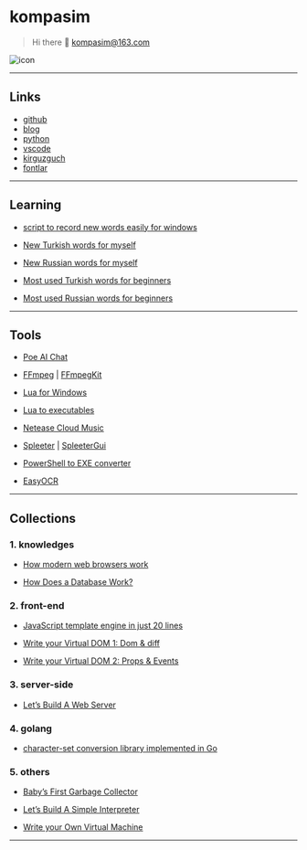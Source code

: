 
# kompasim

> Hi there 👋 kompasim@163.com

![icon](https://avatars.githubusercontent.com/u/16191037?v=4)

---

## Links

* [github](https://github.com/kompasim)
* [blog](https://kompasim.github.io)
* [python](https://pypi.org/user/kompasim/)
* [vscode](https://marketplace.visualstudio.com/publishers/kompasim)
* [kirguzguch](https://kompasim.github.io/others/kirguzguch.html)
* [fontlar](https://gitee.com/kompasim/fontlar)

---

## Learning

* [script to record new words easily for windows](https://gist.github.com/kompasim/00335d5ea603a84c13a6be1d71a39997)

* [New Turkish words for myself](tr.md)
* [New Russian words for myself](ru.md)

* [Most used Turkish words for beginners](turkish.md)
* [Most used Russian words for beginners](russian.md)

---

## Tools

* [Poe AI Chat](https://poe.com/Sage)

* [FFmpeg](https://ffmpeg.org/) | [FFmpegKit](https://tanersener.github.io/ffmpeg-kit/)

* [Lua for Windows](https://github.com/rjpcomputing/luaforwindows)

* [Lua to executables](https://www.tutorialspoint.com/how-to-create-standalone-lua-executables)

* [Netease Cloud Music](https://neteasecloudmusicapi.vercel.app/#/)

* [Spleeter](https://github.com/deezer/spleeter) | [SpleeterGui]([git@github.com:boy1dr/SpleeterGui.git](https://github.com/boy1dr/SpleeterGui))

* [PowerShell to EXE converter](https://ps2exe.azurewebsites.net/)

* [EasyOCR](https://github.com/JaidedAI/EasyOCR)

---

## Collections

### 1. knowledges

* [How modern web browsers work](https://web.dev/howbrowserswork/)

* [How Does a Database Work?](https://cstack.github.io/db_tutorial/)

### 2. front-end

* [JavaScript template engine in just 20 lines](https://krasimirtsonev.com/blog/article/Javascript-template-engine-in-just-20-line)

* [Write your Virtual DOM 1: Dom & diff](https://medium.com/@deathmood/how-to-write-your-own-virtual-dom-ee74acc13060)

* [Write your Virtual DOM 2: Props & Events](https://medium.com/@deathmood/write-your-virtual-dom-2-props-events-a957608f5c76)

### 3. server-side

* [Let’s Build A Web Server](https://ruslanspivak.com/lsbaws-part1/)

### 4. golang

* [character-set conversion library implemented in Go](https://github.com/axgle/mahonia)

### 5. others

* [Baby’s First Garbage Collector](http://journal.stuffwithstuff.com/2013/12/08/babys-first-garbage-collector/)

* [Let’s Build A Simple Interpreter](https://ruslanspivak.com/lsbasi-part1/)

* [Write your Own Virtual Machine](https://www.jmeiners.com/lc3-vm/)

---

<script src="https://giscus.app/client.js"
        data-repo="kompasim/kompasim.github.io"
        data-repo-id="R_kgDOH1aiUQ"
        data-category="General"
        data-category-id="DIC_kwDOH1aiUc4CRL4b"
        data-mapping="pathname"
        data-strict="0"
        data-reactions-enabled="1"
        data-emit-metadata="0"
        data-input-position="bottom"
        data-theme="light"
        data-lang="en"
        crossorigin="anonymous"
        async>
</script>
